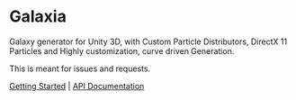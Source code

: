 # Galaxia
Galaxy generator for Unity 3D, with Custom Particle Distributors, DirectX 11 Particles and Highly customization, curve driven Generation.

This is meant for issues and requests.

[Getting Started](https://galaxia.simeonradivoev.com/getting_started.php) | 
[API Documentation ](https://galaxia.simeonradivoev.com/api)
